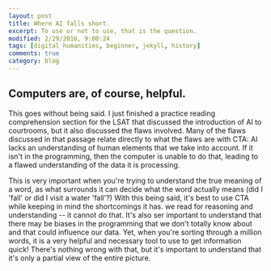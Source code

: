 ```yaml
---
layout: post
title: Where AI falls short.
excerpt: To use or not to use, that is the question.
modified: 2/29/2016, 9:00:24
tags: [digital humanities, beginner, jekyll, history]
comments: true
category: blog
---
```


## Computers are, of course, helpful.

This goes without being said.  I just finished a practice reading comprehension section for the LSAT that discussed the introduction of AI to courtrooms, but it also discussed the flaws involved.  Many of the flaws discussed in that passage relate directly to what the flaws are with CTA: AI lacks an understanding of human elements that we take into account.  If it isn't in the programming, then the computer is unable to do that, leading to a flawed understanding of the data it is processing.

This is very important when you're trying to understand the true meaning of a word, as what surrounds it can decide what the word actually means (did I 'fall' or did I visit a water 'fall'?)  With this being said, it's best to use CTA while keeping in mind the shortcomings it has.  we read for reasoning and understanding -- it cannot do that.  It's also ser important to understand that there may be biases in the programming that we don't totally know about and that could influence our data. Yet, when you're sorting through a million words, it is a very helpful and necessary tool to use to get information quick!  There's nothing wrong with that, but it's important to understand that it's only a partial view of the entire picture. 
